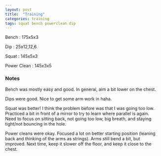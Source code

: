 ```yaml
---
layout: post
title:  "Training"
categories: training
tags: squat bench powerclean dip
---
```


Bench       :   175x5x3

Dip         :   25x12,12,6

Squat       :   145x5x3

Power Clean :   145x3x5

### Notes

Bench was mostly easy and good. In general, aim a bit lower on the chest.

Dips were good. Nice to get some arm work in haha.

Squat was better! I think the problem before was that I was going too low.
Practiced a bit in front of a mirror to try to learn where parallel is again.
Need to focus on sitting back, not going too low, big breath, and staying
tight/not bouncing in the hole.

Power cleans were okay. Focused a lot on better starting position (leaning back
and thinking of the arms as strings). Arms still bend a bit, but improved. Next
time, keep it slower off the floor, and keep it close to the chest.
